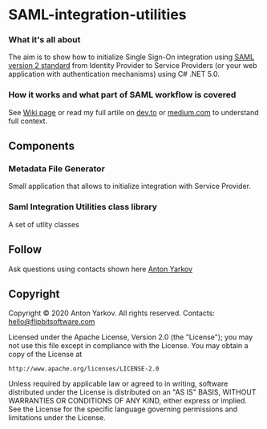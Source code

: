 # SAML-integration-utilities

### What it's all about

The aim is to show how to initialize Single Sign-On integration using [SAML version 2 standard]() from Identity Provider to Service Providers (or your web application with authentication mechanisms) using C# .NET 5.0. 

### How it works and what part of SAML workflow is covered

See [Wiki page]() or read my full artile on [dev.to]() or [medium.com]() to understand full context.

## Components

### Metadata File Generator

Small application that allows to initialize integration with Service Provider.

### Saml Integration Utilities class library

A set of utlity classes 

## Follow

Ask questions using contacts shown here [Anton Yarkov](https://optiklab.github.io/)

## Copyright

Copyright © 2020 Anton Yarkov. All rights reserved.
Contacts: hello@flipbitsoftware.com

Licensed under the Apache License, Version 2.0 (the "License");
you may not use this file except in compliance with the License.
You may obtain a copy of the License at

    http://www.apache.org/licenses/LICENSE-2.0

Unless required by applicable law or agreed to in writing, software
distributed under the License is distributed on an "AS IS" BASIS,
WITHOUT WARRANTIES OR CONDITIONS OF ANY KIND, either express or implied.
See the License for the specific language governing permissions and
limitations under the License.
